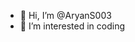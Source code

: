 - 👋 Hi, I’m @AryanS003
- 👀 I’m interested in coding

<!---
AryanS003/AryanS003 is a ✨ special ✨ repository because its `README.md` (this file) appears on your GitHub profile.
You can click the Preview link to take a look at your changes.
--->
